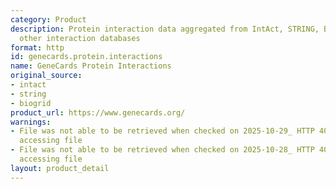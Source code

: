 ```yaml
---
category: Product
description: Protein interaction data aggregated from IntAct, STRING, BioGRID and
  other interaction databases
format: http
id: genecards.protein.interactions
name: GeneCards Protein Interactions
original_source:
- intact
- string
- biogrid
product_url: https://www.genecards.org/
warnings:
- File was not able to be retrieved when checked on 2025-10-29_ HTTP 403 error when
  accessing file
- File was not able to be retrieved when checked on 2025-10-28_ HTTP 403 error when
  accessing file
layout: product_detail
---
```

